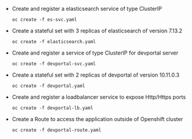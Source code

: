 * Create and register a elasticsearch service of type ClusterIP

  `oc create -f es-svc.yaml`

* Create a stateful set with 3 replicas of elasticsearch of version 7.13.2

  `oc create -f elasticsearch.yaml`

* Create and register a service of type ClusterIP for devportal server

  `oc create -f devportal-svc.yaml`

* Create a stateful set with 2 replicas of devportal of version 10.11.0.3

  `oc create -f devportal.yaml`

* Create and register a loadbalancer service to expose Http/Https ports

  `oc create -f devportal-lb.yaml`

* Create a Route to access the application outside of Openshift cluster

  `oc create -f devportal-route.yaml`
